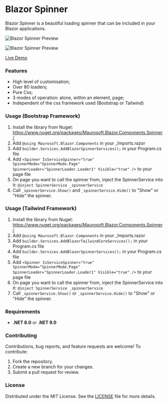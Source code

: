 # Blazor Spinner

Blazor Spinner is a beautiful loading spinner that can be included in your Blazor applications.

![Blazor Spinner Preview](https://camo.githubusercontent.com/c96e5192f3a99924fdff04b388f140b7234dbde38d71d28a7577a235c4a0e512/68747470733a2f2f7331312e67696679752e636f6d2f696d616765732f537965374c2e676966)

![Blazor Spinner Preview](https://camo.githubusercontent.com/5db643536721a0e8bc63992e6e0dfaf2950c8cffb0caa93bcbf98d1253630bf0/68747470733a2f2f7331312e67696679752e636f6d2f696d616765732f53796537442e676966)

[Live Demo](https://demoblazorspinnertailwind-eqcza4a6gve7dscx.italynorth-01.azurewebsites.net/)

### Features

- High level of customisation;
- Over 80 loaders;
- Pure Css;
- 3 modes of operation: alone, within an element, page;
- Independent of the css framework used (Bootstrap or Tailwind)

### Usage (Bootstrap Framework)

1. Install the library from Nuget: https://www.nuget.org/packages/Maurosoft.Blazor.Components.Spinner/
2. Add ```@using Maurosoft.Blazor.Components``` in your _Imports.razor
4. Add ```builder.Services.AddBlazorSpinnerServices();``` in your Program.cs file
4. Add ```<Spinner IsServiceSpinner="true" SpinnerMode="SpinnerMode.Page" SpinnerLoader="SpinnerLoader.Loader1" Visible="true" />``` to your page file
5. On page you want to call the spinner from, inject the SpinnerService into it: ```@inject SpinnerService _spinnerService```
6. Call ```_spinnerService.Show()``` and ```_spinnerService.Hide()``` to "Show" or "Hide" the spinner.

### Usage (Tailwind Framework)

1. Install the library from Nuget: https://www.nuget.org/packages/Maurosoft.Blazor.Components.Spinner/
2. Add ```@using Maurosoft.Blazor.Components``` in your _Imports.razor
3. Add ```builder.Services.AddBlazorTailwindCoreServices();``` in your Program.cs file
4. Add ```builder.Services.AddBlazorSpinnerServices();``` in your Program.cs file
4. Add ```<Spinner IsServiceSpinner="true" SpinnerMode="SpinnerMode.Page" SpinnerLoader="SpinnerLoader.Loader1" Visible="true" />``` to your page file
5. On page you want to call the spinner from, inject the SpinnerService into it: ```@inject SpinnerService _spinnerService```
6. Call ```_spinnerService.Show()``` or ```_spinnerService.Hide()``` to "Show" or "Hide" the spinner.


### Requirements
- **.NET 8.0** or **.NET 9.0**

### Contributing
Contributions, bug reports, and feature requests are welcome! To contribute:
1. Fork the repository.
2. Create a new branch for your changes.
3. Submit a pull request for review.

### License
Distributed under the MIT License. See the [LICENSE](LICENSE) file for more details.
